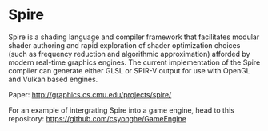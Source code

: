# Spire
Spire is a shading language and compiler framework that facilitates modular shader authoring and rapid exploration of shader optimization choices (such as frequency reduction and algorithmic approximation) afforded by modern real-time graphics engines. The current implementation of the Spire compiler can generate either GLSL or SPIR-V output for use with OpenGL and Vulkan based engines.

Paper: http://graphics.cs.cmu.edu/projects/spire/

For an example of intergrating Spire into a game engine, head to this repository:
https://github.com/csyonghe/GameEngine
